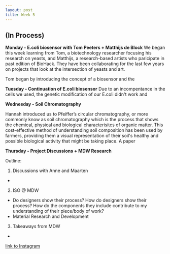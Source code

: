 ```yaml
---
layout: post
title: Week 5
---
```


## (In Process)


**Monday - E.coli biosensor with Tom Peeters + Matthijs de Block**
We began this week learning from Tom, a biotechnology researcher focusing his research on yeasts, and Matthijs, a research-based artists who paricipate in past edition of BioHack. They have been collaborating for the last few years on projects that look at the intersection of yeasts and art. 

Tom began by introducing the concept of a biosensor and the


**Tuesday - Continuation of E.coli biosensor**
Due to an incompentance in the cells we used, the genetic modification of our E.coli didn't work and 


**Wednesday - Soil Chromatography**

Hannah introduced us to Pfeiffer’s circular chromatography, or more commonly know as soil chromatography which is the process that shows the chemical, physical and biological characterisitcs of organic matter. This cost-effective method of understanding soil composition has been used by farmers, providing them a visual representation of their soil's healthy and possible biological activity that might be taking place. A paper 



**Thursday - Project Discussions + MDW Research**

Outline:

1. Discussions with Anne and Maarten
- 
2. ISO @ MDW
- Do designers show their process? How do designers show their process? How do the components they include contribute to my understanding of their piece/body of work?
- Material Research and Development

3. Takeaways from MDW
- 



[link to Instagram ](https://www.instagram.com/carolina.minana/)